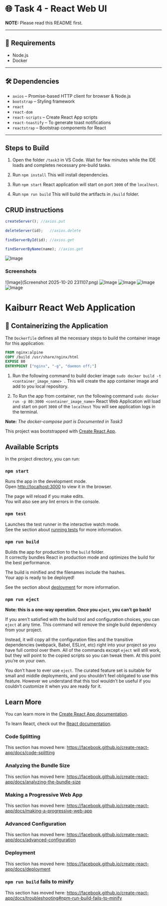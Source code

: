 # 🌐 Task 4 - React Web UI 


**NOTE:** Please read this README first.

---

## 📌 Requirements

- Node.js  
- Docker  

---

## 🛠 Dependencies

- `axios` – Promise-based HTTP client for browser & Node.js  
- `bootstrap` – Styling framework  
- `react`  
- `react-dom`  
- `react-scripts` – Create React App scripts  
- `react-toastify` – To generate toast notifications  
- `reactstrap` – Bootstrap components for React  

---


   ## Steps to Build

1. Open the folder `/task3` in VS Code.
Wait for few minutes while the IDE loads and completes necessary pre-build tasks.

2. Run `npm install`
This will install dependencies.

3. Run `npm start`
React application will start on port `3000` of the `localhost`.

4. Run `npm run build`
This will build the artifacts in `/build` folder.

## CRUD instructions

```javascript
createServer();	//axios.put
    
deleteServer(id);	//axios.delete
    
findServerById(id);	//axios.get

findServerByName(name);	//axios.get
```

![Image](https://github.com/user-attachments/assets/068113a0-d3f3-4b2b-9d43-fd72d2ff59a0)

### Screenshots

![Image](Screenshot 2025-10-20 231107.png)
![Image]()
![Image](https://github.com/user-attachments/assets/66cba476-61db-4174-b8f0-15e71bb70c14)
![Image](https://github.com/user-attachments/assets/7c9f5a93-7d68-4e84-bfba-c801f95b3aa3)
![Image](https://github.com/user-attachments/assets/ec9767c6-3401-4220-9a7a-993b951c575e)

# Kaiburr React Web Application

## 🚀 Containerizing the Application

The `Dockerfile` defines all the necessary steps to build the container image for this application:

```dockerfile
FROM nginx:alpine
COPY /build /usr/share/nginx/html
EXPOSE 80
ENTRYPOINT ["nginx", "-g", "daemon off;"]
```
1. Run the following command to build docker image
`sudo docker build -t <container_image_name> .`
This will create the app container image and add to you local repository.

2. To Run the app from container, run the following command
`sudo docker run -p 80:3000 <container_image_name>`
React Web Application will load and start on port `3000` of the `localhost`
You will see application logs in the terminal.

**Note:** *The docker-compose part is Documented in Task3*

This project was bootstrapped with [Create React App](https://github.com/facebook/create-react-app).

## Available Scripts

In the project directory, you can run:

### `npm start`

Runs the app in the development mode.<br />
Open [http://localhost:3000](http://localhost:3000) to view it in the browser.

The page will reload if you make edits.<br />
You will also see any lint errors in the console.

### `npm test`

Launches the test runner in the interactive watch mode.<br />
See the section about [running tests](https://facebook.github.io/create-react-app/docs/running-tests) for more information.

### `npm run build`

Builds the app for production to the `build` folder.<br />
It correctly bundles React in production mode and optimizes the build for the best performance.

The build is minified and the filenames include the hashes.<br />
Your app is ready to be deployed!

See the section about [deployment](https://facebook.github.io/create-react-app/docs/deployment) for more information.

### `npm run eject`

**Note: this is a one-way operation. Once you `eject`, you can’t go back!**

If you aren’t satisfied with the build tool and configuration choices, you can `eject` at any time. This command will remove the single build dependency from your project.

Instead, it will copy all the configuration files and the transitive dependencies (webpack, Babel, ESLint, etc) right into your project so you have full control over them. All of the commands except `eject` will still work, but they will point to the copied scripts so you can tweak them. At this point you’re on your own.

You don’t have to ever use `eject`. The curated feature set is suitable for small and middle deployments, and you shouldn’t feel obligated to use this feature. However we understand that this tool wouldn’t be useful if you couldn’t customize it when you are ready for it.

## Learn More

You can learn more in the [Create React App documentation](https://facebook.github.io/create-react-app/docs/getting-started).

To learn React, check out the [React documentation](https://reactjs.org/).

### Code Splitting

This section has moved here: https://facebook.github.io/create-react-app/docs/code-splitting

### Analyzing the Bundle Size

This section has moved here: https://facebook.github.io/create-react-app/docs/analyzing-the-bundle-size

### Making a Progressive Web App

This section has moved here: https://facebook.github.io/create-react-app/docs/making-a-progressive-web-app

### Advanced Configuration

This section has moved here: https://facebook.github.io/create-react-app/docs/advanced-configuration

### Deployment

This section has moved here: https://facebook.github.io/create-react-app/docs/deployment

### `npm run build` fails to minify

This section has moved here: https://facebook.github.io/create-react-app/docs/troubleshooting#npm-run-build-fails-to-minify
